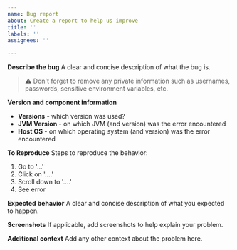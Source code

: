 ```yaml
---
name: Bug report
about: Create a report to help us improve
title: ''
labels: ''
assignees: ''

---
```


**Describe the bug**
A clear and concise description of what the bug is.

> :warning: Don't forget to remove any private information such as usernames, passwords, sensitive environment variables, etc.

**Version and component information**
* **Versions** - which version was used?
* **JVM Version** - on which JVM (and version) was the error encountered
* **Host OS** - on which operating system (and version) was the error encountered

**To Reproduce**
Steps to reproduce the behavior:
1. Go to '...'
2. Click on '....'
3. Scroll down to '....'
4. See error

**Expected behavior**
A clear and concise description of what you expected to happen.

**Screenshots**
If applicable, add screenshots to help explain your problem.

**Additional context**
Add any other context about the problem here.
